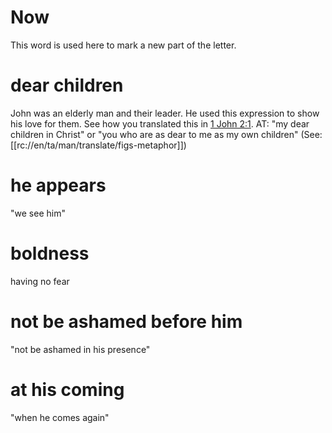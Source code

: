 # Now

This word is used here to mark a new part of the letter.

# dear children

John was an elderly man and their leader. He used this expression to show his love for them. See how you translated this in [1 John 2:1](./01.md). AT: "my dear children in Christ" or "you who are as dear to me as my own children" (See: [[rc://en/ta/man/translate/figs-metaphor]])

# he appears

"we see him"

# boldness

having no fear

# not be ashamed before him

"not be ashamed in his presence"

# at his coming

"when he comes again"

